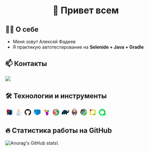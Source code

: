  <h1 align="center">  👋 Привет всем </h1>

## :technologist: О себе
- Меня зовут Алексей Фадеев</br>
- Я практикую автотестирование на <b>Selenide + Java + Gradle</b> </br>
## :mailbox: Контакты
<a href='https://t.me/Alixs012'><img src='https://img.shields.io/badge/Telegram-blue'/></a>

## :hammer_and_wrench: Технологии и инструменты
<a><img width="5%" title="IntelliJ IDEA" src="icon/logo/Idea.svg"></a>
<img width="5%" title="Java" src="icon/logo/Java.svg">
<img width="5%" title="GitHub" src="icon/logo/GitHub.svg">
<img width="5%" title="Selenoid" src="icon/logo/Selenoid.svg">
<img width="5%" title="Selenide" src="icon/logo/Selenide.svg">
<img width="5%" title="Junit5" src="icon/logo/Junit5.svg">
<img width="5%" title="Gradle" src="icon/logo/Gradle.svg">
<img width="5%" title="Jenkins" src="icon/logo/Jenkins.svg">
<img width="5%" title="RestAssured" src="icon/logo/RestAssured.svg">
<img width="5%" title="Allure Report" src="icon/logo/Allure.svg">
<img width="5%" title="Allure TestOps" src="icon/logo/Allure_TO.svg">


## :fire: Статистика работы на GitHub
![Anurag's GitHub stats](https://github-readme-stats.vercel.app/api?username=Javalexs&show_icons=true&theme=onedark)\
